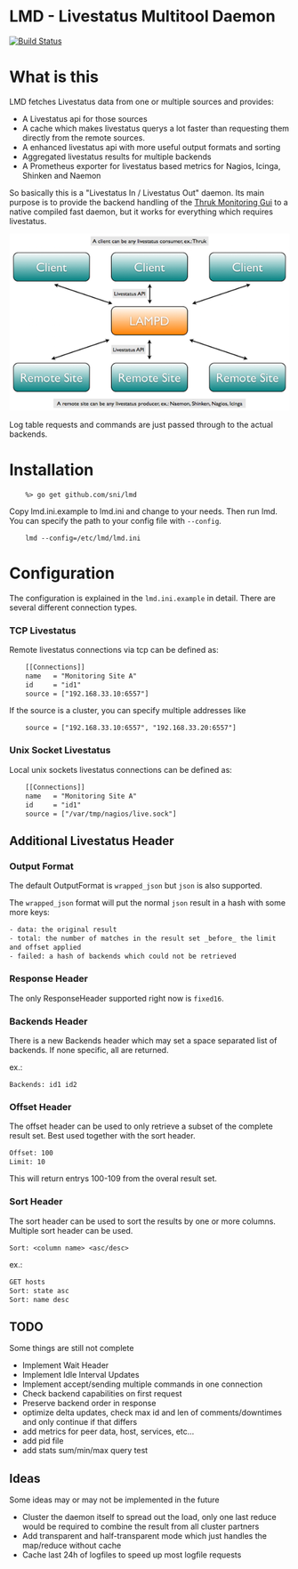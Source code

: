 LMD - Livestatus Multitool Daemon
=================================

[![Build Status](https://travis-ci.org/sni/lmd.svg?branch=master)](https://travis-ci.org/sni/lmd)

What is this
============

LMD fetches Livestatus data from one or multiple sources and provides:

- A Livestatus api for those sources
- A cache which makes livestatus querys a lot faster than requesting them directly from the remote sources.
- A enhanced livestatus api with more useful output formats and sorting
- Aggregated livestatus results for multiple backends
- A Prometheus exporter for livestatus based metrics for Nagios, Icinga, Shinken and Naemon

So basically this is a "Livestatus In / Livestatus Out" daemon. Its main purpose is to
provide the backend handling of the [Thruk Monitoring Gui](http://www.thruk.org) to a native
compiled fast daemon, but it works for everything which requires livestatus.

<img src="docs/Architecture.png" alt="Architecture" style="width: 600px;"/>

Log table requests and commands are just passed through to the actual backends.


Installation
============

```
    %> go get github.com/sni/lmd
```

Copy lmd.ini.example to lmd.ini and change to your needs. Then run lmd.
You can specify the path to your config file with `--config`.

```
    lmd --config=/etc/lmd/lmd.ini
```

Configuration
=============

The configuration is explained in the `lmd.ini.example` in detail.
There are several different connection types.

### TCP Livestatus  ###

Remote livestatus connections via tcp can be defined as:

```
    [[Connections]]
    name   = "Monitoring Site A"
    id     = "id1"
    source = ["192.168.33.10:6557"]
```

If the source is a cluster, you can specify multiple addresses like
```
    source = ["192.168.33.10:6557", "192.168.33.20:6557"]
```

### Unix Socket Livestatus  ###

Local unix sockets livestatus connections can be defined as:

```
    [[Connections]]
    name   = "Monitoring Site A"
    id     = "id1"
    source = ["/var/tmp/nagios/live.sock"]
```


Additional Livestatus Header
----------------------------

### Output Format ###

The default OutputFormat is `wrapped_json` but `json` is also supported.

The `wrapped_json` format will put the normal `json` result in a hash with
some more keys:

    - data: the original result
    - total: the number of matches in the result set _before_ the limit and offset applied
    - failed: a hash of backends which could not be retrieved

### Response Header ###

The only ResponseHeader supported right now is `fixed16`.

### Backends Header ###

There is a new Backends header which may set a space separated list of
backends. If none specific, all are returned.

ex.:

    Backends: id1 id2


### Offset Header ###

The offset header can be used to only retrieve a subset of the complete result
set. Best used together with the sort header.

    Offset: 100
    Limit: 10

This will return entrys 100-109 from the overal result set.


### Sort Header ###

The sort header can be used to sort the results by one or more columns.
Multiple sort header can be used.

    Sort: <column name> <asc/desc>

ex.:

    GET hosts
    Sort: state asc
    Sort: name desc


TODO
----

Some things are still not complete

- Implement Wait Header
- Implement Idle Interval Updates
- Implement accept/sending multiple commands in one connection
- Check backend capabilities on first request
- Preserve backend order in response
- optimize delta updates, check max id and len of comments/downtimes and only continue if that differs
- add metrics for peer data, host, services, etc...
- add pid file
- add stats sum/min/max query test


Ideas
-----

Some ideas may or may not be implemented in the future

- Cluster the daemon itself to spread out the load, only one last reduce
  would be required to combine the result from all cluster partners
- Add transparent and half-transparent mode which just handles the map/reduce without cache
- Cache last 24h of logfiles to speed up most logfile requests
